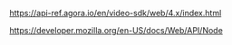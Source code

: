 https://api-ref.agora.io/en/video-sdk/web/4.x/index.html

https://developer.mozilla.org/en-US/docs/Web/API/Node